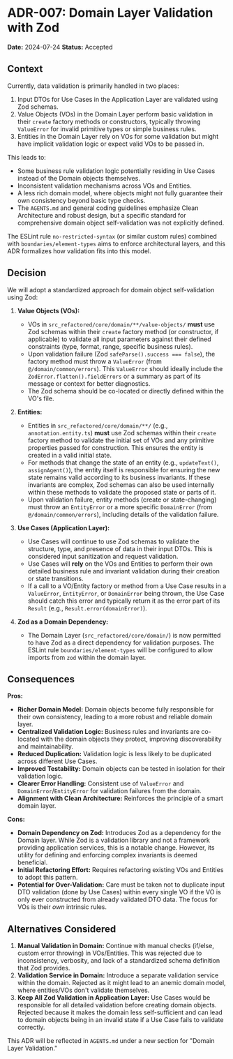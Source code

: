 # ADR-007: Domain Layer Validation with Zod

**Date:** 2024-07-24
**Status:** Accepted

## Context

Currently, data validation is primarily handled in two places:
1.  Input DTOs for Use Cases in the Application Layer are validated using Zod schemas.
2.  Value Objects (VOs) in the Domain Layer perform basic validation in their `create` factory methods or constructors, typically throwing `ValueError` for invalid primitive types or simple business rules.
3.  Entities in the Domain Layer rely on VOs for some validation but might have implicit validation logic or expect valid VOs to be passed in.

This leads to:
*   Some business rule validation logic potentially residing in Use Cases instead of the Domain objects themselves.
*   Inconsistent validation mechanisms across VOs and Entities.
*   A less rich domain model, where objects might not fully guarantee their own consistency beyond basic type checks.
*   The `AGENTS.md` and general coding guidelines emphasize Clean Architecture and robust design, but a specific standard for comprehensive domain object self-validation was not explicitly defined.

The ESLint rule `no-restricted-syntax` (or similar custom rules) combined with `boundaries/element-types` aims to enforce architectural layers, and this ADR formalizes how validation fits into this model.

## Decision

We will adopt a standardized approach for domain object self-validation using Zod:

1.  **Value Objects (VOs):**
    *   VOs in `src_refactored/core/domain/**/value-objects/` **must** use Zod schemas within their `create` factory method (or constructor, if applicable) to validate all input parameters against their defined constraints (type, format, range, specific business rules).
    *   Upon validation failure (Zod `safeParse().success === false`), the factory method must throw a `ValueError` (from `@/domain/common/errors`). This `ValueError` should ideally include the `ZodError.flatten().fieldErrors` or a summary as part of its message or context for better diagnostics.
    *   The Zod schema should be co-located or directly defined within the VO's file.

2.  **Entities:**
    *   Entities in `src_refactored/core/domain/**/` (e.g., `annotation.entity.ts`) **must** use Zod schemas within their `create` factory method to validate the initial set of VOs and any primitive properties passed for construction. This ensures the entity is created in a valid initial state.
    *   For methods that change the state of an entity (e.g., `updateText()`, `assignAgent()`), the entity itself is responsible for ensuring the new state remains valid according to its business invariants. If these invariants are complex, Zod schemas can also be used internally within these methods to validate the proposed state or parts of it.
    *   Upon validation failure, entity methods (create or state-changing) must throw an `EntityError` or a more specific `DomainError` (from `@/domain/common/errors`), including details of the validation failure.

3.  **Use Cases (Application Layer):**
    *   Use Cases will continue to use Zod schemas to validate the structure, type, and presence of data in their input DTOs. This is considered input sanitization and request validation.
    *   Use Cases will **rely** on the VOs and Entities to perform their own detailed business rule and invariant validation during their creation or state transitions.
    *   If a call to a VO/Entity factory or method from a Use Case results in a `ValueError`, `EntityError`, or `DomainError` being thrown, the Use Case should catch this error and typically return it as the error part of its `Result` (e.g., `Result.error(domainError)`).

4.  **Zod as a Domain Dependency:**
    *   The Domain Layer (`src_refactored/core/domain/`) is now permitted to have Zod as a direct dependency for validation purposes. The ESLint rule `boundaries/element-types` will be configured to allow imports from `zod` within the domain layer.

## Consequences

**Pros:**
*   **Richer Domain Model:** Domain objects become fully responsible for their own consistency, leading to a more robust and reliable domain layer.
*   **Centralized Validation Logic:** Business rules and invariants are co-located with the domain objects they protect, improving discoverability and maintainability.
*   **Reduced Duplication:** Validation logic is less likely to be duplicated across different Use Cases.
*   **Improved Testability:** Domain objects can be tested in isolation for their validation logic.
*   **Clearer Error Handling:** Consistent use of `ValueError` and `DomainError`/`EntityError` for validation failures from the domain.
*   **Alignment with Clean Architecture:** Reinforces the principle of a smart domain layer.

**Cons:**
*   **Domain Dependency on Zod:** Introduces Zod as a dependency for the Domain layer. While Zod is a validation library and not a framework providing application services, this is a notable change. However, its utility for defining and enforcing complex invariants is deemed beneficial.
*   **Initial Refactoring Effort:** Requires refactoring existing VOs and Entities to adopt this pattern.
*   **Potential for Over-Validation:** Care must be taken not to duplicate input DTO validation (done by Use Cases) within every single VO if the VO is only ever constructed from already validated DTO data. The focus for VOs is their *own* intrinsic rules.

## Alternatives Considered

1.  **Manual Validation in Domain:** Continue with manual checks (if/else, custom error throwing) in VOs/Entities. This was rejected due to inconsistency, verbosity, and lack of a standardized schema definition that Zod provides.
2.  **Validation Service in Domain:** Introduce a separate validation service within the domain. Rejected as it might lead to an anemic domain model, where entities/VOs don't validate themselves.
3.  **Keep All Zod Validation in Application Layer:** Use Cases would be responsible for all detailed validation before creating domain objects. Rejected because it makes the domain less self-sufficient and can lead to domain objects being in an invalid state if a Use Case fails to validate correctly.

This ADR will be reflected in `AGENTS.md` under a new section for "Domain Layer Validation."
